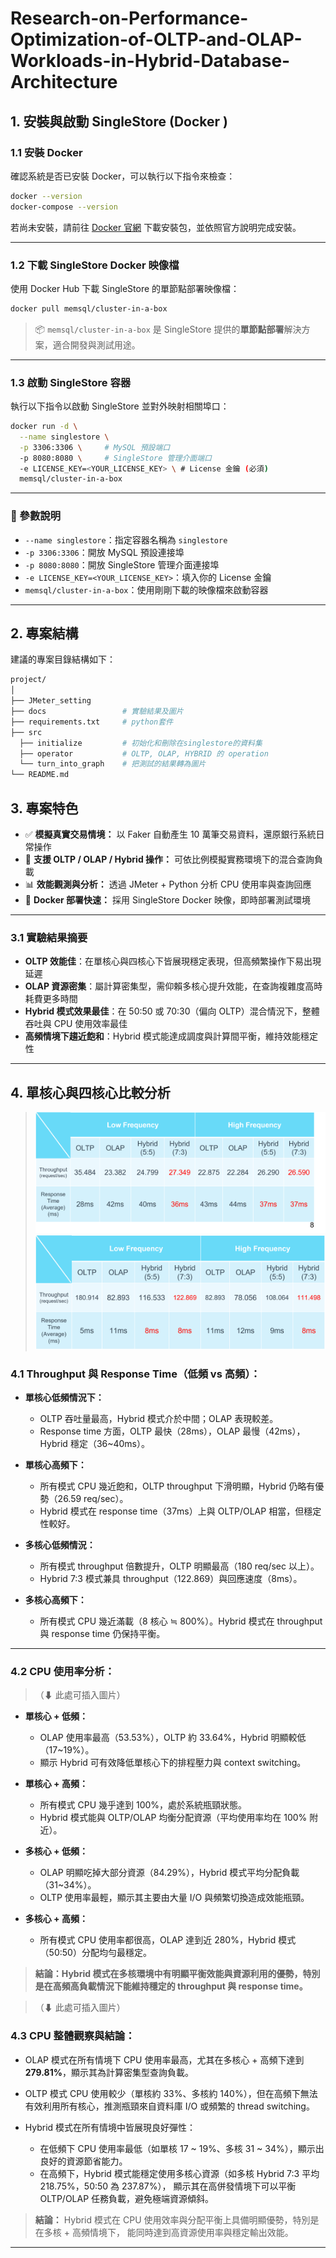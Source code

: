 # Research-on-Performance-Optimization-of-OLTP-and-OLAP-Workloads-in-Hybrid-Database-Architecture
## 1. 安裝與啟動 SingleStore (Docker )

### 1.1 安裝 Docker

確認系統是否已安裝 Docker，可以執行以下指令來檢查：

```bash
docker --version
docker-compose --version
```

若尚未安裝，請前往 [Docker 官網](https://www.docker.com/) 下載安裝包，並依照官方說明完成安裝。

---

### 1.2 下載 SingleStore Docker 映像檔

使用 Docker Hub 下載 SingleStore 的單節點部署映像檔：

```bash
docker pull memsql/cluster-in-a-box
```

> 📦 `memsql/cluster-in-a-box` 是 SingleStore 提供的**單節點部署**解決方案，適合開發與測試用途。

---

### 1.3 啟動 SingleStore 容器

執行以下指令以啟動 SingleStore 並對外映射相關埠口：

```bash
docker run -d \
  --name singlestore \
  -p 3306:3306 \     # MySQL 預設端口
  -p 8080:8080 \     # SingleStore 管理介面端口
  -e LICENSE_KEY=<YOUR_LICENSE_KEY> \ # License 金鑰 (必須)
  memsql/cluster-in-a-box
```

---

### 📌 參數說明

- `--name singlestore`：指定容器名稱為 `singlestore`
- `-p 3306:3306`：開放 MySQL 預設連接埠
- `-p 8080:8080`：開放 SingleStore 管理介面連接埠
- `-e LICENSE_KEY=<YOUR_LICENSE_KEY>`：填入你的 License 金鑰
- `memsql/cluster-in-a-box`：使用剛剛下載的映像檔來啟動容器

---

## 2. 專案結構

建議的專案目錄結構如下：
```bash
project/
│
├── JMeter_setting
├── docs                 # 實驗結果及圖片
├── requirements.txt     # python套件         
├── src                  
  ├── initialize         # 初始化和刪除在singlestore的資料集
  ├── operator           # OLTP, OLAP, HYBRID 的 operation
  └── turn_into_graph    # 把測試的結果轉為圖片
└── README.md                  

```
## 3. 專案特色

- ✅ **模擬真實交易情境：** 以 Faker 自動產生 10 萬筆交易資料，還原銀行系統日常操作
- 🔄 **支援 OLTP / OLAP / Hybrid 操作：** 可依比例模擬實務環境下的混合查詢負載
- 📊 **效能觀測與分析：** 透過 JMeter + Python 分析 CPU 使用率與查詢回應
- 🐳 **Docker 部署快速：** 採用 SingleStore Docker 映像，即時部署測試環境

---

### 3.1 實驗結果摘要

- **OLTP 效能佳**：在單核心與四核心下皆展現穩定表現，但高頻繁操作下易出現延遲
- **OLAP 資源密集**：屬計算密集型，需仰賴多核心提升效能，在查詢複雜度高時耗費更多時間
- **Hybrid 模式效果最佳**：在 50:50 或 70:30（偏向 OLTP）混合情況下，整體吞吐與 CPU 使用效率最佳
- **高頻情境下趨近飽和**：Hybrid 模式能達成調度與計算間平衡，維持效能穩定性

---

## 4. 單核心與四核心比較分析

> ![single core](docs/single_core.png)  ![quad core](docs/quad_core.png)

### 4.1 Throughput 與 Response Time（低頻 vs 高頻）：

- **單核心低頻情況下：**
  - OLTP 吞吐量最高，Hybrid 模式介於中間；OLAP 表現較差。
  - Response time 方面，OLTP 最快（28ms），OLAP 最慢（42ms），Hybrid 穩定（36~40ms）。

- **單核心高頻下：**
  - 所有模式 CPU 幾近飽和，OLTP throughput 下滑明顯，Hybrid 仍略有優勢（26.59 req/sec）。
  - Hybrid 模式在 response time（37ms）上與 OLTP/OLAP 相當，但穩定性較好。

- **多核心低頻情況：**
  - 所有模式 throughput 倍數提升，OLTP 明顯最高（180 req/sec 以上）。
  - Hybrid 7:3 模式兼具 throughput（122.869）與回應速度（8ms）。

- **多核心高頻下：**
  - 所有模式 CPU 幾近滿載（8 核心 ≒ 800%）。Hybrid 模式在 throughput 與 response time 仍保持平衡。

---

### 4.2 CPU 使用率分析：

>（⬇ 此處可插入圖片）

- **單核心 + 低頻：**
  - OLAP 使用率最高（53.53%），OLTP 約 33.64%，Hybrid 明顯較低（17~19%）。
  - 顯示 Hybrid 可有效降低單核心下的排程壓力與 context switching。

- **單核心 + 高頻：**
  - 所有模式 CPU 幾乎達到 100%，處於系統瓶頸狀態。
  - Hybrid 模式能與 OLTP/OLAP 均衡分配資源（平均使用率均在 100% 附近）。

- **多核心 + 低頻：**
  - OLAP 明顯吃掉大部分資源（84.29%），Hybrid 模式平均分配負載（31~34%）。
  - OLTP 使用率最輕，顯示其主要由大量 I/O 與頻繁切換造成效能瓶頸。

- **多核心 + 高頻：**
  - 所有模式 CPU 使用率都很高，OLAP 達到近 280%，Hybrid 模式（50:50）分配均勻最穩定。

> **結論：Hybrid 模式在多核環境中有明顯平衡效能與資源利用的優勢，特別是在高頻高負載情況下能維持穩定的 throughput 與 response time。**

>（⬇ 此處可插入圖片）

### 4.3 CPU 整體觀察與結論：

- OLAP 模式在所有情境下 CPU 使用率最高，尤其在多核心 + 高頻下達到 **279.81%**，顯示其為計算密集型查詢負載。

- OLTP 模式 CPU 使用較少（單核約 33%、多核約 140%），但在高頻下無法有效利用所有核心，推測瓶頸來自資料庫 I/O 或頻繁的 thread switching。

- Hybrid 模式在所有情境中皆展現良好彈性：

  - 在低頻下 CPU 使用率最低（如單核 17 ~ 19%、多核 31 ~ 34%），顯示出良好的資源節省能力。
  - 在高頻下，Hybrid 模式能穩定使用多核心資源（如多核 Hybrid 7:3 平均 218.75%，50:50 為 237.87%），
    顯示其在高併發情境下可以平衡 OLTP/OLAP 任務負載，避免極端資源傾斜。

>  **結論：** Hybrid 模式在 CPU 使用效率與分配平衡上具備明顯優勢，特別是在多核 + 高頻情境下，
能同時達到高資源使用率與穩定輸出效能。

---
